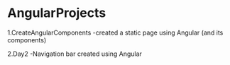 # AngularProjects


1.CreateAngularComponents -created a static page using Angular (and its components)

2.Day2 -Navigation bar created using Angular
 
